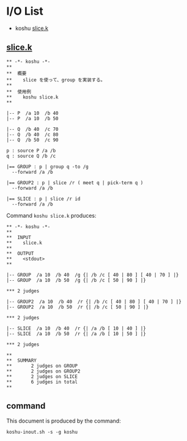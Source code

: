 # I/O List

- koshu [slice.k](#slicek)



## [slice.k](slice.k)

```
** -*- koshu -*-
**
**  概要
**    slice を使って、group を実装する。
**
**  使用例
**    koshu slice.k
**

|-- P  /a 10  /b 40
|-- P  /a 10  /b 50

|-- Q  /b 40  /c 70
|-- Q  /b 40  /c 80
|-- Q  /b 50  /c 90

p : source P /a /b
q : source Q /b /c

|== GROUP : p | group q -to /g
  --forward /a /b

|== GROUP2 : p | slice /r ( meet q | pick-term q )
  --forward /a /b

|== SLICE : p | slice /r id
  --forward /a /b
```

Command `koshu slice.k` produces:

```
** -*- koshu -*-
**
**  INPUT
**    slice.k
**
**  OUTPUT
**    <stdout>
**

|-- GROUP  /a 10  /b 40  /g {| /b /c [ 40 | 80 ] [ 40 | 70 ] |}
|-- GROUP  /a 10  /b 50  /g {| /b /c [ 50 | 90 ] |}

*** 2 judges

|-- GROUP2  /a 10  /b 40  /r {| /b /c [ 40 | 80 ] [ 40 | 70 ] |}
|-- GROUP2  /a 10  /b 50  /r {| /b /c [ 50 | 90 ] |}

*** 2 judges

|-- SLICE  /a 10  /b 40  /r {| /a /b [ 10 | 40 ] |}
|-- SLICE  /a 10  /b 50  /r {| /a /b [ 10 | 50 ] |}

*** 2 judges

**
**  SUMMARY
**       2 judges on GROUP
**       2 judges on GROUP2
**       2 judges on SLICE
**       6 judges in total
**
```



## command

This document is produced by the command:

```
koshu-inout.sh -s -g koshu
```
